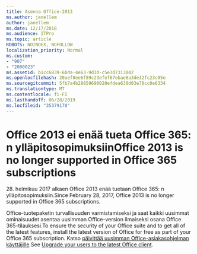 ```yaml
---
title: Asenna Office-2013
ms.author: janellem
author: janellem
ms.date: 12/17/2018
ms.audience: ITPro
ms.topic: article
ROBOTS: NOINDEX, NOFOLLOW
localization_priority: Normal
ms.custom:
- "907"
- "2000023"
ms.assetid: b1cc6839-6bda-4e63-9d3d-c5e3d7313042
ms.openlocfilehash: 20aef8ee6f89c23efef67ebae8a3de32fc23c05e
ms.sourcegitcommit: 5fb7a4b28859690020efdea630d03e70cc0e6334
ms.translationtype: MT
ms.contentlocale: fi-FI
ms.lasthandoff: 06/28/2019
ms.locfileid: "35379170"
---
```

# <a name="office-2013-is-no-longer-supported-in-office-365-subscriptions"></a><span data-ttu-id="bc009-102">Office 2013 ei enää tueta Office 365: n ylläpitosopimuksiin</span><span class="sxs-lookup"><span data-stu-id="bc009-102">Office 2013 is no longer supported in Office 365 subscriptions</span></span>

<span data-ttu-id="bc009-103">28. helmikuu 2017 alkaen Office 2013 enää tuetaan Office 365: n ylläpitosopimuksiin.</span><span class="sxs-lookup"><span data-stu-id="bc009-103">Since February 28, 2017, Office 2013 is no longer supported in Office 365 subscriptions.</span></span>
  
<span data-ttu-id="bc009-104">Office-tuotepaketin turvallisuuden varmistamiseksi ja saat kaikki uusimmat ominaisuudet asentaa uusimman Office-version ilmaiseksi osana Office 365-tilauksesi.</span><span class="sxs-lookup"><span data-stu-id="bc009-104">To ensure the security of your Office suite and to get all of the latest features, install the latest version of Office for free as part of your Office 365 subscription.</span></span> <span data-ttu-id="bc009-105">Katso [päivittää uusimman Office-asiakasohjelman käyttäjille](https://docs.microsoft.com/office365/admin/setup/upgrade-users-to-latest-office-client).</span><span class="sxs-lookup"><span data-stu-id="bc009-105">See [Upgrade your users to the latest Office client](https://docs.microsoft.com/office365/admin/setup/upgrade-users-to-latest-office-client).</span></span>
  